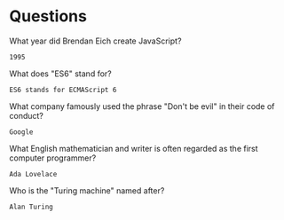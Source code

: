 # Questions

What year did Brendan Eich create JavaScript?

```
1995

```

What does "ES6" stand for?

```
ES6 stands for ECMAScript 6

```

What company famously used the phrase "Don't be evil" in their code of conduct?

```
Google
```

What English mathematician and writer is often regarded as the first computer programmer?

```
Ada Lovelace
```

Who is the "Turing machine" named after?

```
Alan Turing
```
